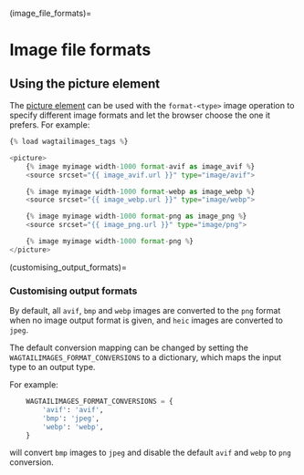 (image_file_formats)=

# Image file formats

## Using the picture element

The [picture element](https://developer.mozilla.org/en-US/docs/Web/HTML/Element/picture)
can be used with the `format-<type>` image operation to specify different
image formats and let the browser choose the one it prefers. For example:

```python
{% load wagtailimages_tags %}

<picture>
    {% image myimage width-1000 format-avif as image_avif %}
    <source srcset="{{ image_avif.url }}" type="image/avif">

    {% image myimage width-1000 format-webp as image_webp %}
    <source srcset="{{ image_webp.url }}" type="image/webp">

    {% image myimage width-1000 format-png as image_png %}
    <source srcset="{{ image_png.url }}" type="image/png">

    {% image myimage width-1000 format-png %}
</picture>
```

(customising_output_formats)=
### Customising output formats

By default, all `avif`, `bmp` and `webp` images are converted to the `png` format
when no image output format is given, and `heic` images are converted to `jpeg`.

The default conversion mapping can be changed by setting the
`WAGTAILIMAGES_FORMAT_CONVERSIONS` to a dictionary, which maps the input type
to an output type.

For example:

```python
    WAGTAILIMAGES_FORMAT_CONVERSIONS = {
        'avif': 'avif',
        'bmp': 'jpeg',
        'webp': 'webp',
    }
```

will convert `bmp` images to `jpeg` and disable the default `avif` and `webp`
to `png` conversion.
